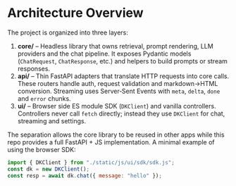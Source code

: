 # Architecture Overview

The project is organized into three layers:

1. **core/** – Headless library that owns retrieval, prompt rendering, LLM providers and the chat pipeline.  It exposes
   Pydantic models (`ChatRequest`, `ChatResponse`, etc.) and helpers to build prompts or stream responses.
2. **api/** – Thin FastAPI adapters that translate HTTP requests into core calls.  These routers handle auth, request
   validation and markdown→HTML conversion.  Streaming uses Server‑Sent Events with `meta`, `delta`, `done` and `error`
   chunks.
3. **ui/** – Browser side ES module SDK (`DKClient`) and vanilla controllers.  Controllers never call `fetch` directly;
   instead they use `DKClient` for chat, streaming and settings.

The separation allows the core library to be reused in other apps while this repo provides a full FastAPI + JS
implementation.  A minimal example of using the browser SDK:

```js
import { DKClient } from "./static/js/ui/sdk/sdk.js";
const dk = new DKClient();
const resp = await dk.chat({ message: "hello" });
```

